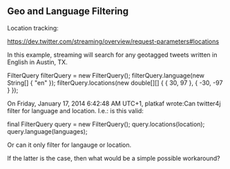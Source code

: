 ## Geo and Language Filtering

Location tracking:

https://dev.twitter.com/streaming/overview/request-parameters#locations

In this example, streaming will search for any geotagged tweets written in English in Austin, TX. 

FilterQuery filterQuery = new FilterQuery();
filterQuery.language(new String[] { "en" });
filterQuery.locations(new double[][] { { 30, 97 }, { -30, -97 } });

On Friday, January 17, 2014 6:42:48 AM UTC+1, platkaf wrote:Can twitter4j filter for language and location. I.e.: is this valid:

final FilterQuery query = new FilterQuery();
query.locations(location);
query.language(languages);

Or can it only filter for langauge or location. 

If the latter is the case, then what would be a simple possible workaround? 